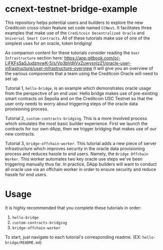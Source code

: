 # ccnext-testnet-bridge-example

This repository helps potential users and builders to explore the new Creditcoin cross-chain feature set code named `CCNext`. It facilitates three examples that make use of the `Creditcoin Decentralized Oracle` and `Universal Smart Contracts`. All of these tutorials make use of one of the simplest uses for an oracle, token bridging!

As companion content for these tutorials consider reading the `User Infrastructure` section here:
https://app.gitbook.com/o/-LjFKFsSaSJudznvwK-5/s/Vp3bVdljVxZuwysnIzZ1/oracle-user-infrastructure/user-infrastructure-overview
It will give you an overview of the various components that a team using the Creditcoin Oracle will need to set up

Tutorial 1, `hello-bridge`, is an example which demonstrates oracle usage from the perspective of an end user. Hello bridge makes use of pre-existing smart contracts on Sepolia and on the Creditcoin USC Testnet so that the user only needs to worry about triggering steps of the oracle data provisioning process.

Tutorial 2, `custom-contracts-bridging`. This is a more involved process which simulates the most basic builder experience. First we launch the contracts for our own dApp, then we trigger bridging that makes use of our new contracts.

Tutorial 3, `bridge-offchain-worker`. This tutorial adds a new piece of server infrastructure which improves security in the oracle data provisioning process and reduces hassle to end users. Namely, the `Bridge Offchain Worker`. This worker automates two key oracle use steps we've been triggering manually thus far. In practice, DApp builders will want to conduct all oracle use via an offchain worker in order to ensure security and reduce hassle for end users.

# Usage

It is highly recommended that you complete these tutorials in order:

1. `hello-bridge`
2. `custom-contracts-bridging`
3. `bridge-offchain-worker`

To start, just navigate to each tutorial's corresponding readme. (EX: `hello-bridge/README.md`)
